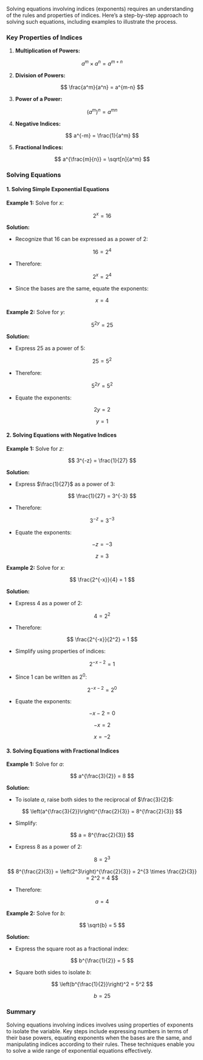 Solving equations involving indices (exponents) requires an understanding of the rules and properties of indices. Here’s a step-by-step approach to solving such equations, including examples to illustrate the process.

### Key Properties of Indices

1. **Multiplication of Powers:**
   
$$ a^m \times a^n = a^{m+n} $$


2. **Division of Powers:**
   
$$ \frac{a^m}{a^n} = a^{m-n} $$


3. **Power of a Power:**
   
$$ (a^m)^n = a^{mn} $$


4. **Negative Indices:**
   
$$ a^{-m} = \frac{1}{a^m} $$


5. **Fractional Indices:**
   
$$ a^{\frac{m}{n}} = \sqrt[n]{a^m} $$


### Solving Equations

#### 1. **Solving Simple Exponential Equations**

**Example 1:**
Solve for $x$:

$$ 2^x = 16 $$


**Solution:**
- Recognize that $16$ can be expressed as a power of $2$:
  
$$ 16 = 2^4 $$

- Therefore:
  
$$ 2^x = 2^4 $$

- Since the bases are the same, equate the exponents:
  
$$ x = 4 $$


**Example 2:**
Solve for $y$:

$$ 5^{2y} = 25 $$


**Solution:**
- Express $25$ as a power of $5$:
  
$$ 25 = 5^2 $$

- Therefore:
  
$$ 5^{2y} = 5^2 $$

- Equate the exponents:
  
$$ 2y = 2 $$

  
$$ y = 1 $$


#### 2. **Solving Equations with Negative Indices**

**Example 1:**
Solve for $z$:

$$ 3^{-z} = \frac{1}{27} $$


**Solution:**
- Express $\frac{1}{27}$ as a power of $3$:
  
$$ \frac{1}{27} = 3^{-3} $$

- Therefore:
  
$$ 3^{-z} = 3^{-3} $$

- Equate the exponents:
  
$$ -z = -3 $$

  
$$ z = 3 $$


**Example 2:**
Solve for $x$:

$$ \frac{2^{-x}}{4} = 1 $$


**Solution:**
- Express $4$ as a power of $2$:
  
$$ 4 = 2^2 $$

- Therefore:
  
$$ \frac{2^{-x}}{2^2} = 1 $$

- Simplify using properties of indices:
  
$$ 2^{-x-2} = 1 $$

- Since $1$ can be written as $2^0$:
  
$$ 2^{-x-2} = 2^0 $$

- Equate the exponents:
  
$$ -x - 2 = 0 $$

  
$$ -x = 2 $$

  
$$ x = -2 $$


#### 3. **Solving Equations with Fractional Indices**

**Example 1:**
Solve for $a$:

$$ a^{\frac{3}{2}} = 8 $$


**Solution:**
- To isolate $a$, raise both sides to the reciprocal of $\frac{3}{2}$:
  
$$ \left(a^{\frac{3}{2}}\right)^{\frac{2}{3}} = 8^{\frac{2}{3}} $$

- Simplify:
  
$$ a = 8^{\frac{2}{3}} $$

- Express $8$ as a power of $2$:
  
$$ 8 = 2^3 $$

  
$$ 8^{\frac{2}{3}} = \left(2^3\right)^{\frac{2}{3}} = 2^{3 \times \frac{2}{3}} = 2^2 = 4 $$

- Therefore:
  
$$ a = 4 $$


**Example 2:**
Solve for $b$:

$$ \sqrt{b} = 5 $$


**Solution:**
- Express the square root as a fractional index:
  
$$ b^{\frac{1}{2}} = 5 $$

- Square both sides to isolate $b$:
  
$$ \left(b^{\frac{1}{2}}\right)^2 = 5^2 $$

  
$$ b = 25 $$


### Summary

Solving equations involving indices involves using properties of exponents to isolate the variable. Key steps include expressing numbers in terms of their base powers, equating exponents when the bases are the same, and manipulating indices according to their rules. These techniques enable you to solve a wide range of exponential equations effectively.